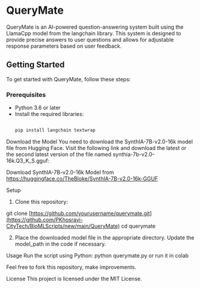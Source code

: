 # QueryMate

QueryMate is an AI-powered question-answering system built using the LlamaCpp model from the langchain library. This system is designed to provide precise answers to user questions and allows for adjustable response parameters based on user feedback.

## Getting Started

To get started with QueryMate, follow these steps:

### Prerequisites

- Python 3.6 or later
- Install the required libraries:
  ```bash

  pip install langchain textwrap

Download the Model
You need to download the SynthIA-7B-v2.0-16k model file from Hugging Face. 
Visit the following link and download the latest or the second latest version of the file 
named synthia-7b-v2.0-16k.Q3_K_S.gguf:

Download SynthIA-7B-v2.0-16k Model from https://huggingface.co/TheBloke/SynthIA-7B-v2.0-16k-GGUF

Setup
1. Clone this repository:

git clone [https://github.com/yourusername/querymate.git](https://github.com/PKhosravi-CityTech/BioMLScripts/new/main/QueryMate)
cd querymate

2. Place the downloaded model file in the appropriate directory. Update the model_path in the code if necessary.

Usage
Run the script using Python: python querymate.py
or run it in colab

Feel free to fork this repository, make improvements.

License
This project is licensed under the MIT License.



